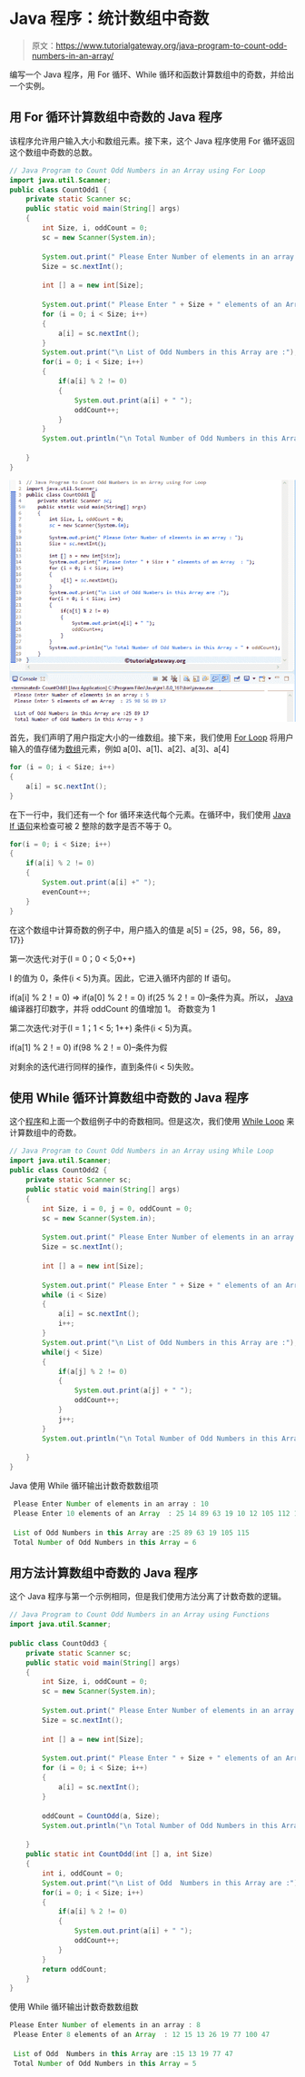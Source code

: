 # Java 程序：统计数组中奇数

> 原文：<https://www.tutorialgateway.org/java-program-to-count-odd-numbers-in-an-array/>

编写一个 Java 程序，用 For 循环、While 循环和函数计算数组中的奇数，并给出一个实例。

## 用 For 循环计算数组中奇数的 Java 程序

该程序允许用户输入大小和数组元素。接下来，这个 Java 程序使用 For 循环返回这个数组中奇数的总数。

```java
// Java Program to Count Odd Numbers in an Array using For Loop
import java.util.Scanner;
public class CountOdd1 {
	private static Scanner sc;
	public static void main(String[] args) 
	{
		int Size, i, oddCount = 0;
		sc = new Scanner(System.in);

		System.out.print(" Please Enter Number of elements in an array : ");
		Size = sc.nextInt();	

		int [] a = new int[Size];

		System.out.print(" Please Enter " + Size + " elements of an Array  : ");
		for (i = 0; i < Size; i++)
		{
			a[i] = sc.nextInt();
		}   
		System.out.print("\n List of Odd Numbers in this Array are :");
		for(i = 0; i < Size; i++)
		{
			if(a[i] % 2 != 0)
			{
				System.out.print(a[i] + " ");
				oddCount++;
			}
		}
		System.out.println("\n Total Number of Odd Numbers in this Array = " + oddCount);

	}
}
```

![Java Program to Count Odd Numbers in an Array 1](img/8bfefdab520de6a59d84af3c4410aa21.png)

首先，我们声明了用户指定大小的一维数组。接下来，我们使用 [For Loop](https://www.tutorialgateway.org/java-for-loop/) 将用户输入的值存储为[数组](https://www.tutorialgateway.org/java-array/)元素，例如 a[0]、a[1]、a[2]、a[3]、a[4]

```java
for (i = 0; i < Size; i++)
{
	a[i] = sc.nextInt();
}
```

在下一行中，我们还有一个 for 循环来迭代每个元素。在循环中，我们使用 [Java If 语句](https://www.tutorialgateway.org/java-if-statement/)来检查可被 2 整除的数字是否不等于 0。

```java
for(i = 0; i < Size; i++)
{
	if(a[i] % 2 != 0)
	{
		System.out.print(a[i] +" ");
		evenCount++;
	}
}
```

在这个数组中计算奇数的例子中，用户插入的值是 a[5] = {25，98，56，89，17}}

第一次迭代:对于(I = 0；0 < 5;0++)

I 的值为 0，条件(i < 5)为真。因此，它进入循环内部的 If 语句。

if(a[i] % 2！= 0) => if(a[0] % 2！= 0)
if(25 % 2！= 0)–条件为真。所以， [Java](https://www.tutorialgateway.org/java-tutorial/) 编译器打印数字，并将 oddCount 的值增加 1。
奇数变为 1

第二次迭代:对于(I = 1；1 < 5; 1++)
条件(i < 5)为真。

if(a[1] % 2！= 0)
if(98 % 2！= 0)–条件为假

对剩余的迭代进行同样的操作，直到条件(i < 5)失败。

## 使用 While 循环计算数组中奇数的 Java 程序

这个[程序](https://www.tutorialgateway.org/learn-java-programs/)和上面一个数组例子中的奇数相同。但是这次，我们使用 [While Loop](https://www.tutorialgateway.org/java-while-loop/) 来计算数组中的奇数。

```java
// Java Program to Count Odd Numbers in an Array using While Loop
import java.util.Scanner;
public class CountOdd2 {
	private static Scanner sc;
	public static void main(String[] args) 
	{
		int Size, i = 0, j = 0, oddCount = 0;
		sc = new Scanner(System.in);

		System.out.print(" Please Enter Number of elements in an array : ");
		Size = sc.nextInt();	

		int [] a = new int[Size];

		System.out.print(" Please Enter " + Size + " elements of an Array  : ");
		while (i < Size)
		{
			a[i] = sc.nextInt();
			i++;
		}   
		System.out.print("\n List of Odd Numbers in this Array are :");
		while(j < Size)
		{
			if(a[j] % 2 != 0)
			{
				System.out.print(a[j] + " ");
				oddCount++;
			}
			j++;
		}
		System.out.println("\n Total Number of Odd Numbers in this Array = " + oddCount);

	}
}
```

Java 使用 While 循环输出计数奇数数组项

```java
 Please Enter Number of elements in an array : 10
 Please Enter 10 elements of an Array  : 25 14 89 63 19 10 12 105 112 115

 List of Odd Numbers in this Array are :25 89 63 19 105 115 
 Total Number of Odd Numbers in this Array = 6
```

## 用方法计算数组中奇数的 Java 程序

这个 Java 程序与第一个示例相同，但是我们使用方法分离了计数奇数的逻辑。

```java
// Java Program to Count Odd Numbers in an Array using Functions
import java.util.Scanner;

public class CountOdd3 {
	private static Scanner sc;
	public static void main(String[] args) 
	{
		int Size, i, oddCount = 0;
		sc = new Scanner(System.in);

		System.out.print(" Please Enter Number of elements in an array : ");
		Size = sc.nextInt();	

		int [] a = new int[Size];

		System.out.print(" Please Enter " + Size + " elements of an Array  : ");
		for (i = 0; i < Size; i++)
		{
			a[i] = sc.nextInt();
		}   

		oddCount = CountOdd(a, Size);		
		System.out.println("\n Total Number of Odd Numbers in this Array = " + oddCount);

	}
	public static int CountOdd(int [] a, int Size)
	{
		int i, oddCount = 0;
		System.out.print("\n List of Odd  Numbers in this Array are :");  
		for(i = 0; i < Size; i++)
		{
			if(a[i] % 2 != 0)
			{
				System.out.print(a[i] + " ");
				oddCount++;
			}
		}
		return oddCount;
	}
}
```

使用 While 循环输出计数奇数数组数

```java
Please Enter Number of elements in an array : 8
 Please Enter 8 elements of an Array  : 12 15 13 26 19 77 100 47

 List of Odd  Numbers in this Array are :15 13 19 77 47  
 Total Number of Odd Numbers in this Array = 5
```